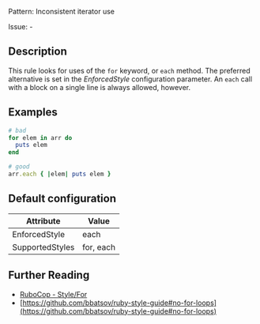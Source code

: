 Pattern: Inconsistent iterator use

Issue: -

## Description

This rule looks for uses of the `for` keyword, or `each` method. The
preferred alternative is set in the _EnforcedStyle_ configuration
parameter. An `each` call with a block on a single line is always
allowed, however.

## Examples

```ruby
# bad
for elem in arr do
  puts elem
end

# good
arr.each { |elem| puts elem }
```

## Default configuration

Attribute | Value
--- | ---
EnforcedStyle | each
SupportedStyles | for, each

## Further Reading

* [RuboCop - Style/For](https://docs.rubocop.org/rubocop/cops_style.html#stylefor)
* [https://github.com/bbatsov/ruby-style-guide#no-for-loops](https://github.com/bbatsov/ruby-style-guide#no-for-loops)
